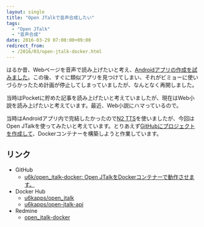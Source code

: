 ```yaml
---
layout: single
title: "Open JTalkで音声合成したい"
tags:
  - "Open JTalk"
  - "音声合成"
date: 2016-03-29 07:00:00+09:00
redirect_from:
  - /2016/03/open-jtalk-docker.html
---
```


はるか昔、Webページを音声で読み上げたいと考え、[Androidアプリの作成を試みました](http://blog.u6k.me/2012/10/webvoicecaster.html)。この後、すぐに類似アプリを見つけてしまい、それがビミョーに使いづらかったため計画が停止してしまっていましたが、なんとなく再開しました。

当時はPocketに貯めた記事を読み上げたいと考えていましたが、現在はWeb小説を読み上げたいと考えています。最近、Web小説にハマっているので。

当時はAndroidアプリ内で完結したかったので[N2 TTS](http://www.kddilabs.jp/products/audio/n2tts/product.html)を使いましたが、今回はOpen JTalkを使ってみたいと考えています。とりあえず[GitHubにプロジェクトを作成して](https://github.com/u6k/open_jtalk-docker)、Dockerコンテナーを構築しようと作業しています。

## リンク

* GitHub
    * [u6k/open_jtalk-docker: Open JTalkをDockerコンテナーで動作させます。](https://github.com/u6k/open_jtalk-docker)
* Docker Hub
    * [u6kapps/open_jtalk](https://hub.docker.com/r/u6kapps/open_jtalk/)
    * [u6kapps/open-jtalk-api](https://hub.docker.com/r/u6kapps/open-jtalk-api/)
* Redmine
    * [open_jtalk-docker](https://myredmine-u6kapps.rhcloud.com/projects/openjtalk-docker)
